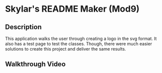 # Skylar's README Maker (Mod9)

## Description

This application walks the user through creating a logo in the svg format. It also has a test page to test the classes. Though, there were much easier solutions to create this project and deliver the same results.

## Walkthrough Video

